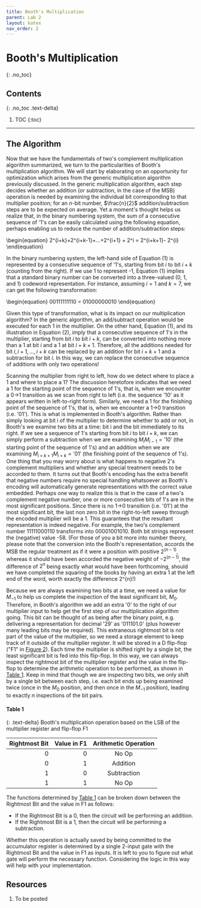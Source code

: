 ```yaml
---
title: Booth's Multiplication
parent: Lab 2
layout: katex
nav_order: 2
---
```


# Booth's Multiplication
{: .no_toc}

## Contents
{: .no_toc .text-delta}

1. TOC
{:toc}

---

## The Algorithm

Now that we have the fundamentals of two's complement multiplication algorithm summarized, we turn to the particularities of Booth's multiplication algorithm. We will start by elaborating on an opportunity for optimization which arises from the generic multiplication algorithm previously discussed.
In the generic multiplication algorithm, each step decides whether an addition (or subtraction, in the case of the MSB) operation is needed by examining the individual bit corresponding to that multiplier position; for an $n$-bit number, $\frac{n}{2}$ addition/subtraction steps are to be expected on average.
Yet a moment's thought helps us realize that, in the binary numbering system, the sum of a consecutive sequence of '1's can be easily calculated using the following equation, perhaps enabling us to reduce the number of addition/subtraction steps:

\begin{equation}
2^{i+k}+2^{i+k-1}+...+2^{i+1} + 2^i = 2^{i+k+1}- 2^{i}
\end{equation}

In the binary numbering system, the left-hand side of Equation (1) is represented by a consecutive sequence of '1's, starting from bit $i$ to bit $i+k$ (counting from the right).
If we use 1 to represent -1, Equation (1) implies that a standard binary number can be converted into a three-valued (0, 1, and 1) codeword representation.
For instance, assuming $i=1$ and $k=7$, we can get the following transformation:

\begin{equation}
00111111110 = 01000000010
\end{equation}

Given this type of transformation, what is its impact on our multiplication algorithm?
In the generic algorithm, an add/subtract operation would be executed for each 1 in the multiplier.
On the other hand, Equation (1), and its illustration in Equation (2), imply that a consecutive sequence of 1's in the multiplier, starting from bit $i$ to bit $i+k$, can be converted into nothing more than a 1 at bit $i$ and a 1 at bit $i+k+1$.
Therefore, all the additions needed for bit $i, i+1, ..., i+k$ can be replaced by an addition for bit $i+k+1$ and a subtraction for bit $i$. In this way, we can replace the consecutive sequence of additions with only two operations!

Scanning the multiplier from right to left, how do we detect where to place a 1 and where to place a 1?
The discussion heretofore indicates that we need a 1 for the starting point of the sequence of 1's, that is, when we encounter a 0→1 transition as we scan from right to left (i.e. the sequence '10' as it appears written in left-to-right form).
Similarly, we need a 1 for the finishing point of the sequence of 1's, that is, when we encounter a 1→0 transition (i.e. '01').
This is what is implemented in Booth's algorithm.
Rather than simply looking at bit i of the multiplier to determine whether to add or not, in Booth's we examine two bits at a time: bit i and the bit immediately to its right.
If we see a sequence of 1's starting from bit $i$ to bit $i+k$, we can simply perform a subtraction when we are examining $M_iM_{i-1} = '10'$ (the starting point of the sequence of 1's) and an addition when we are examining $M_{i+k+1}M_{i+k} = '01'$ (the finishing point of the sequence of 1's).
One thing that you may worry about is what happens to negative 2's complement multipliers and whether any special treatment needs to be accorded to them.
It turns out that Booth's encoding has the extra benefit that negative numbers require no special handling whatsoever as Booth's encoding will automatically generate representations with the correct value embedded.
Perhaps one way to realize this is that in the case of a two's complement negative number, one or more consecutive bits of 1's are in the most significant positions.
Since there is no 1→0 transition (i.e. '01') at the most significant bit, the last non zero bit in the right-to-left sweep through the encoded multiplier will be a 1.
This guarantees that the resultant representation is indeed negative.
For example, the two's complement number 11111000110 transforms into 00001001010.
Both bit strings represent the (negative) value -58.
(For those of you a bit more into number theory, please note that the conversion into the Booth's representation, accords the MSB the regular treatment as if it were a position with positive $2^{(n-1)}$, whereas it should have been accorded the negative weight of $-2^{(n-1)}$, the difference of $2^n$ being exactly what would have been forthcoming, should we have completed the squaring of the books by having an extra 1 at the left end of the word, worth exactly the difference 2^{n}!)

Because we are always examining two bits at a time, we need a value for $M_{-1}$ to help us complete the inspection of the least significant bit, $M_0$.
Therefore, in Booth's algorithm we add an extra '0' to the right of our multiplier input to help get the first step of our multiplication algorithm going.
This bit can be thought of as being after the binary point, e.g. delivering a representation for decimal '29' as '011101.0' (plus however many leading bits may be required).
This extraneous rightmost bit is not part of the value of the multiplier, so we need a storage element to keep track of it outside of the multiplier
register.
It will be stored in a D flip-flop ("F1" in [Figure 2](https://cse140l.github.io/fa24-labs/docs/lab2/part1/step1#figure-2)). Each time the multiplier is shifted right by a single bit, the least significant bit is fed into this flip-flop.
In this way, we can always inspect the rightmost bit of the multiplier register and the value in the flip-flop to determine the arithmetic operation to be performed, as shown in [Table 1](https://cse140l.github.io/fa24-labs/docs/lab2/booths#table-1).
Keep in mind that though we are inspecting two bits, we only shift by a single bit between each step, i.e. each bit ends up being examined twice (once in the $M_0$ position, and then once in the $M_{-1}$ position), leading to exactly $n$ inspections of the bit pairs.

#### Table 1

{: .text-delta}
Booth's multiplication operation based on the LSB of the multiplier register and flip-flop F1

| Rightmost Bit | Value in F1 | Arithmetic Operation |
|--------------:|------------:|:--------------------:|
|             0 |           0 |         No Op        |
|             0 |           1 |       Addition       |
|             1 |           0 |      Subtraction     |
|             1 |           1 |         No Op        |

The functions determined by [Table 1](https://cse140l.github.io/fa24-labs/docs/lab2/booths#table-1) can be broken down between the Rightmost Bit and the value in F1 as follows:

- If the Rightmost Bit is a 0, then the circuit will be performing an addition.
- If the Rightmost Bit is a 1, then the circuit will be performing a subtraction.

Whether this operation is actually saved by being committed to the accumulator register is determined by a single 2-input gate with the Rightmost Bit and the value in F1 as inputs.
It is left to you to figure out what gate will perform the necessary function.
Considering the logic in this way will help with your implementation.

## Resources

1. To be posted
